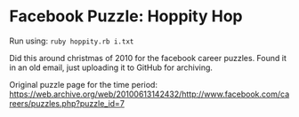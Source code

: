 # Facebook Puzzle: Hoppity Hop

Run using:
`ruby hoppity.rb i.txt`

Did this around christmas of 2010 for the facebook career puzzles. Found it in
an old email, just uploading it to GitHub for archiving.

Original puzzle page for the time period:
https://web.archive.org/web/20100613142432/http://www.facebook.com/careers/puzzles.php?puzzle_id=7
